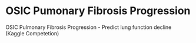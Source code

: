 # OSIC Pumonary Fibrosis Progression
OSIC Pulmonary Fibrosis Progression - Predict lung function decline (Kaggle Competetion)
